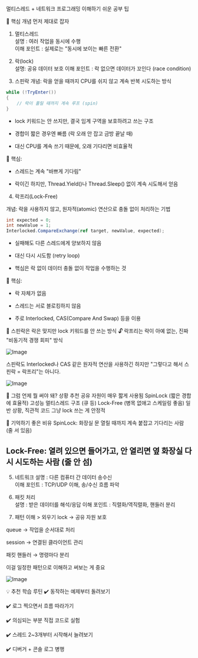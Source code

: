 멀티스레드 + 네트워크 프로그래밍 이해하기 쉬운 공부 팁

🎯 핵심 개념 먼저 제대로 잡자

1. 멀티스레드	
설명 : 여러 작업을 동시에 수행	
이해 포인트 : 실제로는 "동시에 보이는 빠른 전환"

2. 락(lock)	
설명: 공유 데이터 보호
이해 포인트 : 락 없으면 데이터가 꼬인다 (race condition)

3. 스핀락 
개념: 락을 얻을 때까지 CPU를 쉬지 않고 계속 반복 시도하는 방식

```csharp
while (!TryEnter())
{
    // 락이 풀릴 때까지 계속 루프 (spin)
}
```
- lock 키워드는 안 쓰지만, 결국 임계 구역을 보호하려고 쓰는 구조

- 경합이 짧은 경우엔 빠름 (락 오래 안 잡고 금방 끝날 때)

- 대신 CPU를 계속 쓰기 때문에, 오래 기다리면 비효율적

🧠 핵심:
- 스레드는 계속 "바쁘게 기다림"

- 락이긴 하지만, Thread.Yield()나 Thread.Sleep() 없이 계속 시도해서 얻음

4. 락프리(Lock-Free)

개념: 락을 사용하지 않고, 원자적(atomic) 연산으로 충돌 없이 처리하는 기법

```csharp
int expected = 0;
int newValue = 1;
Interlocked.CompareExchange(ref target, newValue, expected);
```
- 실패해도 다른 스레드에게 양보하지 않음

- 대신 다시 시도함 (retry loop)

- 핵심은 락 없이 데이터 충돌 없이 작업을 수행하는 것

🧠 핵심:
- 락 자체가 없음

- 스레드는 서로 블로킹하지 않음

- 주로 Interlocked, CAS(Compare And Swap) 등을 이용

🔁 스핀락은 락은 맞지만 lock 키워드를 안 쓰는 방식
🔓 락프리는 락이 아예 없는, 진짜 "비동기적 경쟁 회피" 방식

![Image](https://github.com/user-attachments/assets/9e7b4835-6f93-4e30-8a8d-22feeda188ba)

스핀락도 Interlocked나 CAS 같은 원자적 연산을 사용하긴 하지만 "그렇다고 해서 스핀락 = 락프리"는 아니다.

![Image](https://github.com/user-attachments/assets/7255f986-a80b-4a49-9253-1abb0c93c7d3)

🎯 그럼 언제 뭘 써야 돼?
상황	                      추천
공유 자원이 매우 짧게 사용됨	SpinLock (짧은 경합에 효율적)
고성능 멀티스레드 구조 (큐 등)	Lock-Free (병목 없애고 스케일링 좋음)
일반 상황, 직관적 코드	       그냥 lock 쓰는 게 안정적

🔄 기억하기 좋은 비유
SpinLock: 화장실 문 열릴 때까지 계속 붙잡고 기다리는 사람 (줄 서 있음)

Lock-Free: 열려 있으면 들어가고, 안 열리면 옆 화장실 다시 시도하는 사람 (줄 안 섬)
-----------------------------------------------------------------

5. 네트워크	
설명 : 다른 컴퓨터 간 데이터 송수신	
이해 포인트 : TCP/UDP 이해, 송/수신 흐름 파악

6. 패킷 처리	
설명 : 받은 데이터를 해석/응답
이해 포인트 : 직렬화/역직렬화, 핸들러 분리

3. 패턴 이해 > 외우기
lock → 공유 자원 보호

queue → 작업을 순서대로 처리

session → 연결된 클라이언트 관리

패킷 핸들러 → 명령마다 분리

이걸 일정한 패턴으로 이해하고 써보는 게 중요

![Image](https://github.com/user-attachments/assets/abeb6448-d46a-43a0-809f-d0283178d2c7)

💡 추천 학습 루틴
✔️ 동작하는 예제부터 돌려보기

✔️ 로그 찍으면서 흐름 따라가기

✔️ 의심되는 부분 직접 코드로 실험

✔️ 스레드 2~3개부터 시작해서 늘려보기

✔️ 디버거 + 콘솔 로그 병행
